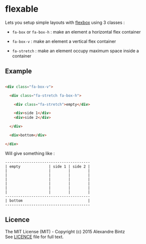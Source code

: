 # flexable

Lets you setup simple layouts with [flexbox](https://developer.mozilla.org/en-US/docs/Web/CSS/CSS_Flexible_Box_Layout/Using_CSS_flexible_boxes) using 3 classes :


- `fa-box` or `fa-box-h` : make an element a horizontal flex container

- `fa-box-v` : make an element a vertical flex container

- `fa-stretch` : make an element occupy maximum space inside a container


## Example

```html

<div class="fa-box-v">

  <div class="fa-stretch fa-box-h">

    <div class="fa-stretch">empty</div>

    <div>side 1</div>
    <div>side 2</div>

  </div>

  <div>bottom</div>

</div>

```

Will give something like :

    ---------------------------------------
    | empty             | side 1 | side 2 |
    |                   |        |        |
    |                   |        |        |
    |                   |        |        |
    |                   |        |        |
    |                   |        |        |
    |                   |        |        |
    ---------------------------------------
    | bottom                              |
    ---------------------------------------

## Licence

The MIT License (MIT) - Copyright (c) 2015 Alexandre Bintz  
See [LICENCE](LICENCE) file for full text.
